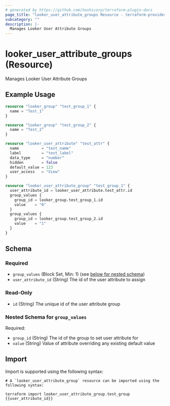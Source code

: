 ```yaml
---
# generated by https://github.com/hashicorp/terraform-plugin-docs
page_title: "looker_user_attribute_groups Resource - terraform-provider-looker"
subcategory: ""
description: |-
  Manages Looker User Attribute Groups
---
```


# looker_user_attribute_groups (Resource)

Manages Looker User Attribute Groups

## Example Usage

```terraform
resource "looker_group" "test_group_1" {
  name = "Test_1"
}

resource "looker_group" "test_group_2" {
  name = "Test_2"
}

resource "looker_user_attribute" "test_attr" {
  name          = "test_name"
  label         = "test_label"
  data_type     = "number"
  hidden        = false
  default_value = 123
  user_access   = "View"
}

resource "looker_user_attribute_group" "test_group_1" {
  user_attribute_id = looker_user_attribute.test_attr.id
  group_values {
    group_id = looker_group.test_group_1.id
    value    = "0"
  }
  group_values {
    group_id = looker_group.test_group_2.id
    value    = "1"
  }
}
```

<!-- schema generated by tfplugindocs -->
## Schema

### Required

- `group_values` (Block Set, Min: 1) (see [below for nested schema](#nestedblock--group_values))
- `user_attribute_id` (String) The id of the user attribute to assign

### Read-Only

- `id` (String) The unique id of the user attribute group

<a id="nestedblock--group_values"></a>
### Nested Schema for `group_values`

Required:

- `group_id` (String) The id of the group to set user attribute for
- `value` (String) Value of attribute overriding any existing default value

## Import

Import is supported using the following syntax:

```shell
# A `looker_user_attribute_group` resource can be imported using the following syntax:

terraform import looker_user_attribute_group.test_group {{user_attribute_id}}
```
